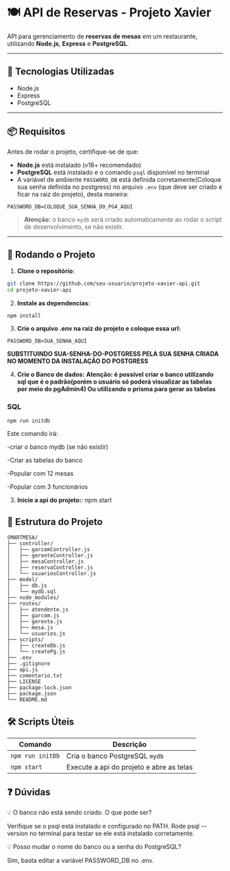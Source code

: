 # 🍽️ API de Reservas - Projeto Xavier

API para gerenciamento de **reservas de mesas** em um restaurante, utilizando **Node.js**, **Express** e **PostgreSQL**.

---

## 🚀 Tecnologias Utilizadas

- Node.js
- Express
- PostgreSQL

---

## 📦 Requisitos

Antes de rodar o projeto, certifique-se de que:

- **Node.js** está instalado (v18+ recomendado)
- **PostgreSQL** está instalado e o comando `psql` disponível no terminal
- A variável de ambiente `PASSWORD_DB` está definida corretamente(Coloque sua senha definida no postgress) no arquivo `.env` (que deve ser criado e ficar na raiz do projeto), desta maneira:

```
PASSWORD_DB=COLOQUE_SUA_SENHA_DO_PG4_AQUI
```

> **Atenção:** o banco `mydb` será criado automaticamente ao rodar o script de desenvolvimento, se não existir.

---

## 🧪 Rodando o Projeto

1. **Clone o repositório**:

```bash
git clone https://github.com/seu-usuario/projeto-xavier-api.git
cd projeto-xavier-api
```

2. **Instale as dependencias**:
```
npm install
```

3.   **Crie o arquivo .env na raiz do projeto e coloque essa url:**
```
PASSWORD_DB=SUA_SENHA_AQUI
```
**SUBSTITUINDO SUA-SENHA-DO-POSTGRESS PELA SUA SENHA CRIADA NO MOMENTO DA INSTALAÇÃO DO POSTGRESS**

4. **Crie o Banco de dados:**
**Atenção: é possível criar o banco utilizando sql que é o padrão(porém o usuário só poderá visualizar as tabelas por meio do pgAdmin4) Ou utilizando o prisma para gerar as tabelas**

### SQL
```
npm run initdb
```
Este comando irá:

-criar o banco mydb (se não existir)

-Criar as tabelas do banco

-Popular com 12 mesas

-Popular com 3 funcionários

3. **Inicie a api do projeto:**:
npm start


## 🧪 Estrutura do Projeto
```
SMARTMESA/
├── controller/
│   ├── garcomController.js
│   ├── gerenteController.js
│   ├── mesaController.js
│   ├── reservaController.js
│   └── usuariosController.js
├── model/
│   ├── db.js
│   └── mydb.sql
├── node_modules/
├── routes/
│   ├── atendente.js
│   ├── garcom.js
│   ├── gerente.js
│   ├── mesa.js
│   └── usuarios.js
├── scripts/
│   ├── createDb.js
│   └── createPg.js
├── .env
├── .gitignore
├── api.js
├── comentario.txt
├── LICENSE
├── package-lock.json
├── package.json
└── README.md
```

## 🛠 Scripts Úteis
| Comando              | Descrição                                                 |
| -------------------- | --------------------------------------------------------- |
| `npm run initDb`     | Cria o banco PostgreSQL `mydb`                            |
| `npm start`          | Execute a api do projeto e abre as telas                  |

## ❓ Dúvidas 
💡 O banco não está sendo criado. O que pode ser?

Verifique se o psql está instalado e configurado no PATH. Rode psql --version no terminal para testar se ele está instalado corretamente.

💡 Posso mudar o nome do banco ou a senha do PostgreSQL?

Sim, basta editar a variável PASSWORD_DB no .env.
